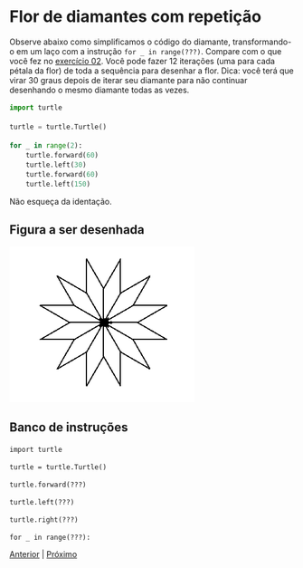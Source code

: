 # Flor de diamantes com repetição

Observe abaixo como simplificamos o código do diamante, transformando-o em um
laço com a instrução ```for _ in range(???)```. Compare com o que você fez no
[exercício 02](02_diamante.md). Você pode fazer 12 iterações (uma para cada pétala
da flor) de toda a sequência para desenhar a flor.
Dica: você terá que virar 30 graus depois de iterar seu diamante para não continuar
desenhando o mesmo diamante todas as vezes.

```python
import turtle

turtle = turtle.Turtle()

for _ in range(2):
    turtle.forward(60)
    turtle.left(30)
    turtle.forward(60)
    turtle.left(150)
```

Não esqueça da identação.

## Figura a ser desenhada
![Flor de diamantes](05_flor_diamante.png "Flor de diamantes")

## Banco de instruções

```import turtle```

```turtle = turtle.Turtle()```

```turtle.forward(???)```

```turtle.left(???)```

```turtle.right(???)```

```for _ in range(???):```


[Anterior](05_flor_diamante.md) | [Próximo](07_hexagono_de_hexagonos.md)
